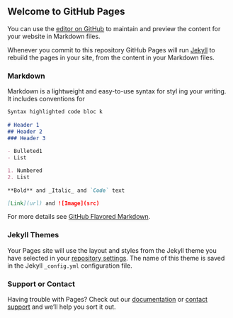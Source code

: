 ## Welcome to GitHub Pages 

You can use the [editor on GitHub](https://github.com/Kimseongbeen/Study/edit/master/README.md) to maintain and preview the content for your website in Markdown files.

Whenever  you commit to this repository GitHub Pages will run [Jekyll](https://jekyllrb.com/) to rebuild the pages in your site, from the content in your Markdown files.
 
### Markdown   
 
Markdown is a lightweight and easy-to-use syntax for styl ing your writing. It includes conventions for
```markdown  
Syntax highlighted code bloc k   
     
# Header 1
## Header 2 
### Header 3      
 
- Bulleted1
- List 

1. Numbered
2. List
 
**Bold** and _Italic_ and `Code` text

[Link](url) and ![Image](src) 
```
 
For more details see [GitHub Flavored Markdown](https://guides.github.com/features/mastering-markdown/).

### Jekyll Themes

Your Pages site will use the layout and styles from the Jekyll theme you have selected in your [repository settings](https://github.com/Kimseongbeen/Study/settings). The name of this theme is saved in the Jekyll `_config.yml` configuration file.

### Support or Contact

Having trouble with Pages? Check out our [documentation](https://help.github.com/categories/github-pages-basics/) or [contact support](https://github.com/contact) and we’ll help you sort it out.
 
